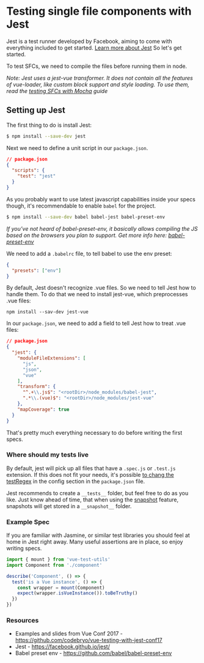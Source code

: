 # Testing single file components with Jest

Jest is a test runner developed by Facebook, aiming to come with everything included to get started. [Learn more about Jest](https://facebook.github.io/jest/)  So let's get started.

To test SFCs, we need to compile the files before running them in node.

*Note: Jest uses a jest-vue transformer. It does not contain all the features of vue-loader, like custom block support and style loading. To use them, read the [testing SFCs with Mocha](test-SFCs-with-mocha.md) guide*

## Setting up Jest

The first thing to do is install Jest:

```bash
$ npm install --save-dev jest
```

Next we need to define a unit script in our `package.json`.

```json
// package.json
{
  "scripts": {
    "test": "jest"
  }
}
```

As you probably want to use latest javascript capabilities inside your specs though, it's recommendable to enable `babel` for the project.


```bash
$ npm install --save-dev babel babel-jest babel-preset-env
```

*If you’ve not heard of babel-preset-env, it basically allows compiling the JS based on the browsers you plan to support. Get more info here: [babel-preset-env](https://github.com/babel/babel-preset-env)*

We need to add a `.babelrc` file, to tell babel to use the env preset:

```json
{
  "presets": ["env"]
}
```

By default, Jest doesn't recognize .vue files. So we need to tell Jest how to handle them. To do that we need to install jest-vue, which preprocesses .vue files:

```
npm install --sav-dev jest-vue
```

In our `package.json`, we need to add a field to tell Jest how to treat .vue files:
```json
// package.json
{
  "jest": {
    "moduleFileExtensions": [
      "js",
      "json",
      "vue"
    ],
    "transform": {
      "^.+\\.js$": "<rootDir>/node_modules/babel-jest",
      ".*\\.(vue)$": "<rootDir>/node_modules/jest-vue"
    },
    "mapCoverage": true
  }
}
```

That's pretty much everything necessary to do before writing the first specs.

### Where should my tests live

By default, jest will pick up all files that have a `.spec.js` or `.test.js` extension. If this does not fit your needs, it's possible [to chang the testRegex](https://facebook.github.io/jest/docs/en/configuration.html#testregex-string) in the config section in the `package.json` file.

Jest recommends to create a `__tests__` folder, but feel free to do as you like. Just know ahead of time, that when using the [snapshot](https://facebook.github.io/jest/docs/en/snapshot-testing.html#content) feature, snapshots will get stored in a `__snapshot__` folder.

### Example Spec

If you are familiar with Jasmine, or similar test libraries you should feel at home in Jest right away. Many useful assertions are in place, so
enjoy writing specs.

```js
import { mount } from 'vue-test-utils'
import Component from './component'

describe('Component', () => {
  test('is a Vue instance', () => {
    const wrapper = mount(Component)
    expect(wrapper.isVueInstance()).toBeTruthy()
  })
})
```

### Resources

- Examples and slides from Vue Conf 2017 - https://github.com/codebryo/vue-testing-with-jest-conf17
- Jest - https://facebook.github.io/jest/
- Babel preset env - https://github.com/babel/babel-preset-env
